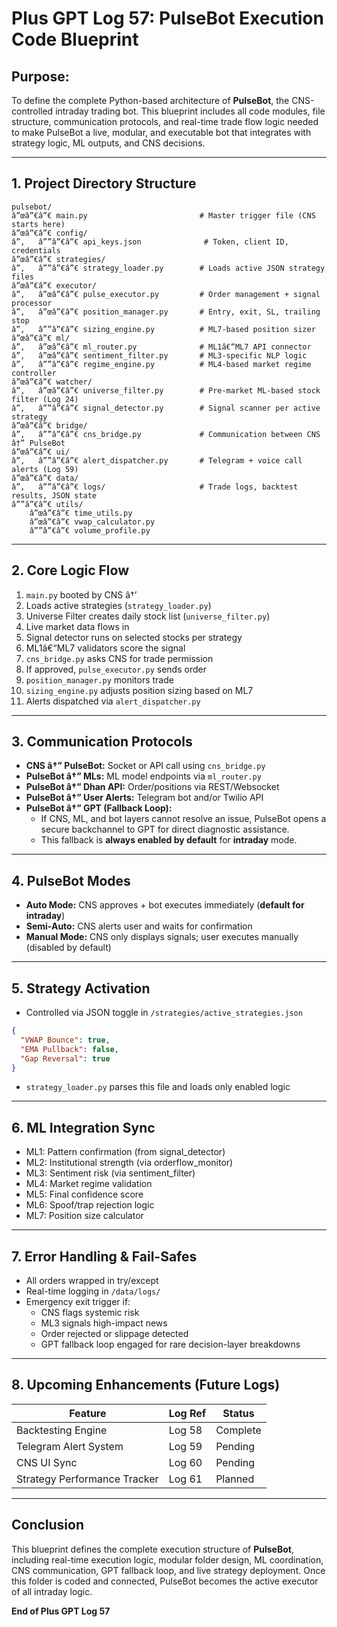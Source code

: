 # Plus GPT Log 57: PulseBot Execution Code Blueprint

## Purpose:
To define the complete Python-based architecture of **PulseBot**, the CNS-controlled intraday trading bot. This blueprint includes all code modules, file structure, communication protocols, and real-time trade flow logic needed to make PulseBot a live, modular, and executable bot that integrates with strategy logic, ML outputs, and CNS decisions.

---

## 1. Project Directory Structure

```
pulsebot/
â”œâ”€â”€ main.py                         # Master trigger file (CNS starts here)
â”œâ”€â”€ config/
â”‚   â””â”€â”€ api_keys.json              # Token, client ID, credentials
â”œâ”€â”€ strategies/
â”‚   â””â”€â”€ strategy_loader.py        # Loads active JSON strategy files
â”œâ”€â”€ executor/
â”‚   â”œâ”€â”€ pulse_executor.py         # Order management + signal processor
â”‚   â”œâ”€â”€ position_manager.py       # Entry, exit, SL, trailing stop
â”‚   â””â”€â”€ sizing_engine.py          # ML7-based position sizer
â”œâ”€â”€ ml/
â”‚   â”œâ”€â”€ ml_router.py              # ML1â€“ML7 API connector
â”‚   â”œâ”€â”€ sentiment_filter.py       # ML3-specific NLP logic
â”‚   â””â”€â”€ regime_engine.py          # ML4-based market regime controller
â”œâ”€â”€ watcher/
â”‚   â”œâ”€â”€ universe_filter.py        # Pre-market ML-based stock filter (Log 24)
â”‚   â””â”€â”€ signal_detector.py        # Signal scanner per active strategy
â”œâ”€â”€ bridge/
â”‚   â””â”€â”€ cns_bridge.py             # Communication between CNS â†” PulseBot
â”œâ”€â”€ ui/
â”‚   â””â”€â”€ alert_dispatcher.py       # Telegram + voice call alerts (Log 59)
â”œâ”€â”€ data/
â”‚   â””â”€â”€ logs/                     # Trade logs, backtest results, JSON state
â””â”€â”€ utils/
    â”œâ”€â”€ time_utils.py
    â”œâ”€â”€ vwap_calculator.py
    â””â”€â”€ volume_profile.py
```

---

## 2. Core Logic Flow

1. `main.py` booted by CNS â†’
2. Loads active strategies (`strategy_loader.py`)
3. Universe Filter creates daily stock list (`universe_filter.py`)
4. Live market data flows in
5. Signal detector runs on selected stocks per strategy
6. ML1â€“ML7 validators score the signal
7. `cns_bridge.py` asks CNS for trade permission
8. If approved, `pulse_executor.py` sends order
9. `position_manager.py` monitors trade
10. `sizing_engine.py` adjusts position sizing based on ML7
11. Alerts dispatched via `alert_dispatcher.py`

---

## 3. Communication Protocols

- **CNS â†” PulseBot:** Socket or API call using `cns_bridge.py`
- **PulseBot â†” MLs:** ML model endpoints via `ml_router.py`
- **PulseBot â†” Dhan API:** Order/positions via REST/Websocket
- **PulseBot â†” User Alerts:** Telegram bot and/or Twilio API
- **PulseBot â†” GPT (Fallback Loop):**
  - If CNS, ML, and bot layers cannot resolve an issue, PulseBot opens a secure backchannel to GPT for direct diagnostic assistance.
  - This fallback is **always enabled by default** for **intraday** mode.

---

## 4. PulseBot Modes

- **Auto Mode:** CNS approves + bot executes immediately (**default for intraday**)
- **Semi-Auto:** CNS alerts user and waits for confirmation
- **Manual Mode:** CNS only displays signals; user executes manually (disabled by default)

---

## 5. Strategy Activation

- Controlled via JSON toggle in `/strategies/active_strategies.json`
```json
{
  "VWAP Bounce": true,
  "EMA Pullback": false,
  "Gap Reversal": true
}
```
- `strategy_loader.py` parses this file and loads only enabled logic

---

## 6. ML Integration Sync

- ML1: Pattern confirmation (from signal_detector)
- ML2: Institutional strength (via orderflow_monitor)
- ML3: Sentiment risk (via sentiment_filter)
- ML4: Market regime validation
- ML5: Final confidence score
- ML6: Spoof/trap rejection logic
- ML7: Position size calculator

---

## 7. Error Handling & Fail-Safes

- All orders wrapped in try/except
- Real-time logging in `/data/logs/`
- Emergency exit trigger if:
  - CNS flags systemic risk
  - ML3 signals high-impact news
  - Order rejected or slippage detected
  - GPT fallback loop engaged for rare decision-layer breakdowns

---

## 8. Upcoming Enhancements (Future Logs)

| Feature                                 | Log Ref     | Status  |
|-----------------------------------------|-------------|---------|
| Backtesting Engine                      | Log 58      | Complete |
| Telegram Alert System                   | Log 59      | Pending |
| CNS UI Sync                             | Log 60      | Pending |
| Strategy Performance Tracker            | Log 61      | Planned |

---

## Conclusion

This blueprint defines the complete execution structure of **PulseBot**, including real-time execution logic, modular folder design, ML coordination, CNS communication, GPT fallback loop, and live strategy deployment. Once this folder is coded and connected, PulseBot becomes the active executor of all intraday logic.

**End of Plus GPT Log 57**

